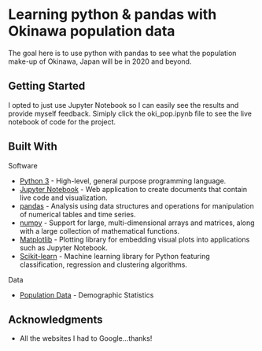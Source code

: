 # Learning python & pandas with Okinawa population data

The goal here is to use python with pandas to see what the population make-up of Okinawa, Japan will be in 2020 and beyond.

## Getting Started

I opted to just use Jupyter Notebook so I can easily see the results and provide myself feedback. Simiply click the oki_pop.ipynb file to see the live notebook of code for the project.

## Built With

Software

* [Python 3](https://www.python.org/) - High-level, general purpose programming language.
* [Jupyter Notebook](https://jupyter.org/) - Web application to create documents that contain live code and visualization.
* [pandas](https://pandas.pydata.org/) - Analysis using data structures and operations for manipulation of numerical tables and time series.
* [numpy](http://www.numpy.org/) - Support for large, multi-dimensional arrays and matrices, along with a large collection of mathematical functions.
* [Matplotlib](https://matplotlib.org/) - Plotting library for embedding visual plots into applications such as Jupyter Notebook.
* [Scikit-learn](https://scikit-learn.org/) - Machine learning library for Python featuring classification, regression and clustering algorithms.

Data

* [Population Data](https://www.e-stat.go.jp/en) - Demographic Statistics

## Acknowledgments

* All the websites I had to Google...thanks!
